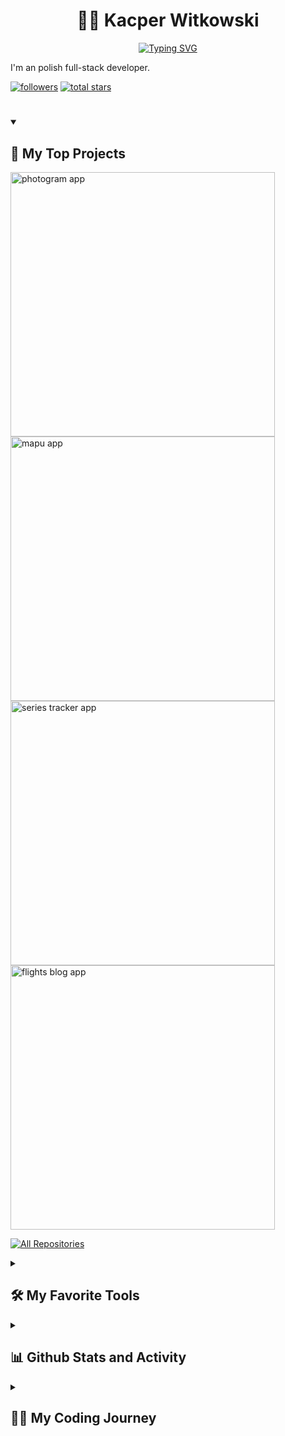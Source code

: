 <h1 align="center">🏄‍♂️ Kacper Witkowski</h1>

<p align="center">
<a href="https://git.io/typing-svg"><img src="https://readme-typing-svg.demolab.com?font=Fira+Code&pause=1000&color=FDE311&width=435&lines=Full-Stack+Web+Developer;3%2B+years+learning+experience;1+year+of+working+experience" alt="Typing SVG" /></a>
</p>

I'm an polish full-stack developer.

   <p align="left">
      <a href="https://github.com/kacperwitkowski?tab=followers">
         <img alt="followers" title="Follow me on Github" src="https://custom-icon-badges.demolab.com/github/followers/kacperwitkowski?color=236ad3&labelColor=1155ba&style=for-the-badge&logo=person-add&label=Follow&logoColor=white"/></a>
      <a href="https://github.com/kacperwitkowski?tab=repositories&sort=stargazers">
         <img alt="total stars" title="Total stars on GitHub" src="https://custom-icon-badges.demolab.com/github/stars/kacperwitkowski?color=55960c&style=for-the-badge&labelColor=488207&logo=star"/></a>
   </p>

#

 <details open> 
  <summary><h2>📘 My Top Projects</h2></summary>

<p align="left">
    <a href="https://github.com/kacperwitkowski/Photogram-App"><img width="423" src="https://github-readme-stats.vercel.app/api/pin/?username=kacperwitkowski&repo=Photogram-App&theme=react&bg_color=1F222E&title_color=FDE311&hide_border=true&icon_color=F8D866&show_icons=false" alt="photogram app"></a>
    <a href="https://github.com/kacperwitkowski/MapU-App"><img width="423" src="https://github-readme-stats.vercel.app/api/pin/?username=kacperwitkowski&repo=mapU-App&theme=react&bg_color=1F222E&title_color=FDE311&hide_border=true&icon_color=F8D866&show_icons=false" alt="mapu app"></a>
    <a href="https://github.com/kacperwitkowski/Series-Tracker"><img width="423" src="https://github-readme-stats.vercel.app/api/pin/?username=kacperwitkowski&repo=Series-Tracker&theme=react&bg_color=1F222E&title_color=FDE311&hide_border=true&icon_color=F8D866&show_icons=false" alt="series tracker app"></a>
    <a href="https://github.com/kacperwitkowski/Flights-blog"><img width="423" src="https://github-readme-stats.vercel.app/api/pin/?username=kacperwitkowski&repo=Flights-blog&theme=react&bg_color=1F222E&title_color=FDE311&hide_border=true&icon_color=F8D866&show_icons=false" alt="flights blog app"></a>
  </p>

<a href="https://github.com/kacperwitkowski?tab=repositories&sort=stargazers"><img alt="All Repositories" title="All Repositories" src="https://custom-icon-badges.demolab.com/badge/-Click%20Here%20For%20All%20My%20Repos-1F222E?style=for-the-badge&logoColor=white&logo=repo"/></a>

</details>

<details> 
  <summary><h2>🛠️ My Favorite Tools</h2></summary>

  <h3>👨‍💻 Programming and Markup Languages</h3>
  <p>
  <a href="https://github.com/search?q=user%3Akacperwitkowski+language%3Acss"><img alt="CSS" src="https://img.shields.io/badge/CSS-1572B6.svg?logo=css3&logoColor=white"></a>
  <a href="https://github.com/search?q=user%3Akacperwitkowski+language%3Ahtml"><img alt="HTML" src="https://img.shields.io/badge/HTML-E34F26.svg?logo=html5&logoColor=white"></a>
  <a href="https://github.com/search?q=user%3Akacperwitkowski+language%3Ajavascript"><img alt="JavaScript" src="https://img.shields.io/badge/JavaScript-F7DF1E.svg?logo=javascript&logoColor=black"></a>
  <a href="https://github.com/search?q=user%3ADenverCoder1+language%3Amarkdown"><img alt="Markdown" src="https://img.shields.io/badge/Markdown-000000.svg?logo=markdown&logoColor=white"></a>
  <a href="https://github.com/search?q=user%3Akacperwitkowski+language%3Ajavascript"><img alt="Node.js" src="https://img.shields.io/badge/Node.js-43853D.svg?logo=node.js&logoColor=white"></a>
  <a href="https://github.com/search?q=user%3Akacperwitkowski+language%3AtypeScript"><img alt="TypeScript" src="https://img.shields.io/badge/TypeScript-007ACC.svg?logo=typescript&logoColor=white"></a>
  </p>
    <h3>🧰 Frameworks and Libraries</h3>
  <p>
  <a href="#"><img alt="Arduino" src="https://img.shields.io/badge/-Arduino-00979D?logo=Arduino&logoColor=white"></a>
      <a href="#"><img alt="Express.js" src="https://img.shields.io/badge/Express.js-404d59.svg?logo=express&logoColor=white"></a>
      <a href="#"><img alt="GitHub Actions" src="https://img.shields.io/badge/GitHub%20Actions-2671E5.svg?logo=github%20actions&logoColor=white"></a>
      <a href="#"><img alt="JWT" src="https://img.shields.io/badge/JWT-2EDAFF.svg?logo=jsonwebtokens&logoColor=D22B2B"></a>
      <a href="#"><img alt="Material Design" src="https://img.shields.io/badge/Material%20Design-0081CB.svg?logo=material-design&logoColor=white"></a>
      <a href="#"><img alt="Next JS" src="https://custom-icon-badges.demolab.com/badge/nextjs-FFFFFF.svg?logo=nextjs&logoColor=white"></a>
      <a href="#"><img alt="React" src="https://img.shields.io/badge/React-20232a.svg?logo=react&logoColor=%2361DAFB"></a>
      <a href="#"><img alt="Redux" src="https://img.shields.io/badge/badge/Redux-purple.svg?logo=redux&logoColor=white"></a>
      <a href="#"><img alt="Sass" src="https://img.shields.io/badge/Sass-CD6799.svg?logo=sass&logoColor=white"></a>
      <a href="#"><img alt="Sanity" src="https://custom-icon-badges.demolab.com/badge/Sanity-FFFFFF.svg?logo=sanityCMS"></a>
      <a href="#"><img alt="Socket.io" src="https://img.shields.io/badge/SocketIO-white.svg?logo=socketdotio&logoColor=black"></a>
      <a href="#"><img alt="TailwindCSS" src="https://img.shields.io/badge/Tailwindcss-white.svg?logo=tailwindcss&logoColor=67E8F9"></a>
  </p>
    <h3>🗄️ Databases and Cloud Hosting</h3>
  <p>
      <a href="#"><img alt="Firebase" src="https://custom-icon-badges.demolab.com/badge/Firebase-orange.svg?logo=firebase&logoColor=white"></a>
      <a href="#"><img alt="GitHub Pages" src="https://img.shields.io/badge/GitHub%20Pages-327FC7.svg?logo=github&logoColor=white"></a>
      <a href="#"><img alt="Heroku" src="https://img.shields.io/badge/Heroku-430098.svg?logo=heroku&logoColor=white"></a>
      <a href="#"><img alt="MongoDB" src ="https://img.shields.io/badge/MongoDB-4ea94b.svg?logo=mongodb&logoColor=white"></a>
      <a href="#"><img alt="Render" src="https://img.shields.io/badge/Render-00979D.svg?logo=render&logoColor=white"></a>
      <a href="#"><img alt="Vercel" src="https://img.shields.io/badge/Vercel-000000.svg?logo=vercel&logoColor=white"></a>
  </p>
    <h3>💻 Software and Tools</h3>
  <p>
      <a href="#"><img alt="Git" src="https://img.shields.io/badge/Git-F05033.svg?logo=git&logoColor=white"></a>
      <a href="#"><img alt="GitHub Desktop" src="https://img.shields.io/badge/GitHub%20Desktop-8034A9.svg?logo=github&logoColor=white"></a>
      <a href="#"><img alt="Jupyter" src="https://img.shields.io/badge/Jupyter-F37626.svg?logo=Jupyter&logoColor=white"></a>
      <a href="#"><img alt="NPM" src="https://img.shields.io/badge/NPM-D22B2B.svg?logo=npm&logoColor=white"></a>
      <a href="#"><img alt="Postman" src="https://img.shields.io/badge/Postman-FF6C37?logo=postman&logoColor=white"></a>
      <a href="#"><img alt="Stack Overflow" src="https://img.shields.io/badge/-Stack%20Overflow-FE7A16?logo=stack-overflow&logoColor=white"></a>
      <a href="#"><img alt="Visual Studio Code" src="https://img.shields.io/badge/Visual%20Studio%20Code-0078d7.svg?logo=visual-studio-code&logoColor=white"></a>
  </p>
  </details>

<details> 
  <summary><h2>📊 Github Stats and Activity</h2></summary>
 <h3>💻 GitHub Profile Stats</h3>
   <a href="https://github.com/anuraghazra/github-readme-stats"><img alt="Kacper Witkowski's Github Stats" src="https://denvercoder1-github-readme-stats.vercel.app/api/?username=kacperwitkowski&show_icons=true&include_all_commits=true&count_private=true&theme=react&hide_border=true&bg_color=1F222E&title_color=FDE311&icon_color=F8D866" height="192px"/></a>
  <a href="https://github.com/anuraghazra/github-readme-stats"><img alt="Kacper Witkowski's Top Languages" src="https://denvercoder1-github-readme-stats.vercel.app/api/top-langs/?username=kacperwitkowski&langs_count=8&layout=compact&theme=react&hide_border=true&bg_color=1F222E&title_color=FDE311&icon_color=F8D866&hide=Jupyter%20Notebook,Roff" height="192px"/></a>
  <br/>

<b>Note:</b> Top languages is only a metric of the languages my public code consists of and doesn't reflect experience or skill level.

  </details>

<details>
 <summary><h2>👨‍💻 My Coding Journey</h2></summary>
  description

[website]: TBD
